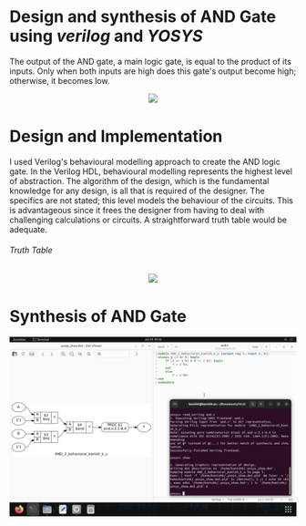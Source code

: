 # Design and synthesis of AND Gate using _verilog_ and _YOSYS_
<p>
The output of the AND gate, a main logic gate, is equal to the product of its inputs. Only when both inputs are high does this gate's output become high; otherwise, it becomes low. 
</p>
<p >
  <div align="center" >
 <img src="https://i0.wp.com/technobyte.org/wp-content/uploads/2020/01/AND-gate.png?ssl=1">
  </div>
</p>

# Design and Implementation

<p>
I used Verilog's behavioural modelling approach to create the AND logic gate. In the Verilog HDL, behavioural modelling represents the highest level of abstraction. The algorithm of the design, which is the fundamental knowledge for any design, is all that is required of the designer. The specifics are not stated; this level models the behaviour of the circuits. This is advantageous since it frees the designer from having to deal with challenging calculations or circuits. A straightforward truth table would be adequate.
</p>

###### Truth Table

<p >
  <div align="center" >
 <img src="https://www.allaboutcircuits.com/uploads/articles/two-input-and-gate-truth-table.jpg">
  </div>
</p>


# Synthesis of AND Gate
<p >
  <div align="center" >
 <img src="https://github.com/Kanishk-K-U/AND/blob/main/AND.png">
  </div>
</p>
